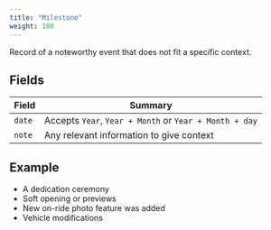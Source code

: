 ```yaml
---
title: "Milestone"
weight: 100
---
```


Record of a noteworthy event that does not fit a specific context.

## Fields

| Field         | Summary                     		    |
| ------------- | ------------------------------------- |
| `date`   | Accepts `Year`, `Year + Month` or `Year + Month + day`        			        |
| `note`  	| Any relevant information to give context    |


## Example

* A dedication ceremony
* Soft opening or previews
* New on-ride photo feature was added
* Vehicle modifications